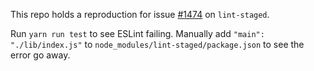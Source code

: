 This repo holds a reproduction for issue [#1474](https://github.com/lint-staged/lint-staged/issues/1474) on `lint-staged`.

Run `yarn run test` to see ESLint failing. Manually add `"main":
"./lib/index.js"` to `node_modules/lint-staged/package.json` to see the error go
away.
